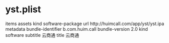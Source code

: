 # yst.plist
<?xml version="1.0" encoding="UTF-8"?>
<!DOCTYPE plist PUBLIC "-//Apple//DTD PLIST 1.0//EN" "http://www.apple.com/DTDs/PropertyList-1.0.dtd">
<plist version="1.0">
<dict>
	<key>items</key>
	<array>
		<dict>
			<key>assets</key>
			<array>
				<dict>
					<key>kind</key>
					<string>software-package</string>
					<key>url</key>
					<string>http://huimcall.com/app/yst/yst.ipa</string>
				</dict>
			</array>
			<key>metadata</key>
			<dict>
				<key>bundle-identifier</key>
				<string>b.com.huim.call</string>
				<key>bundle-version</key>
				<string>2.0</string>
				<key>kind</key>
				<string>software</string>
				<key>subtitle</key>
				<string>云商通</string>
				<key>title</key>
				<string>云商通</string>
			</dict>
		</dict>
	</array>
</dict>
</plist>
